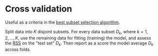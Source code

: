 # Cross validation

Useful as a criteria in the [best subset selection algorithm](202211171401.md).

Split data into $K$ disjoint subsets. For every data subset $D_k$, where
$k = 1, 2, \ldots, K$, use the remaining data for fitting (training) the model,
and assess the [RSS](202210111531.md) on the "test set" $D_k$. Then report as a
score the model average $D_k$ across folds.
